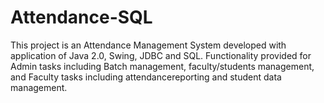 # Attendance-SQL
This project is an Attendance Management System developed with application of Java 2.0, Swing, JDBC and SQL.
Functionality provided for Admin tasks including Batch management, faculty/students management, and Faculty tasks including attendancereporting and student data management.
